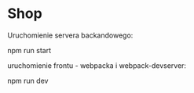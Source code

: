 # Shop

Uruchomienie servera backandowego:

  npm run start
  
uruchomienie frontu - webpacka i webpack-devserver:

  npm run dev
